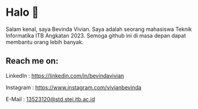 # Halo 👋

Salam kenal, saya Bevinda Vivian. Saya adalah seorang mahasiswa Teknik Informatika ITB Angkatan 2023. Semoga github ini di masa depan dapat membantu orang lebih banyak.

## Reach me on:
LinkedIn : https://linkedin.com/in/bevindavivian


Instagram : https://www.instagram.com/vivianbevinda


E-Mail   : 13523120@std.stei.itb.ac.id

<!--
**bevindav/bevindav** is a ✨ _special_ ✨ repository because its `README.md` (this file) appears on your GitHub profile.

Here are some ideas to get you started:

- 🔭 I’m currently working on ...
- 🌱 I’m currently learning ...
- 👯 I’m looking to collaborate on ...
- 🤔 I’m looking for help with ...
- 💬 Ask me about ...
- 📫 How to reach me: ...
- 😄 Pronouns: ...
- ⚡ Fun fact: ...
-->
